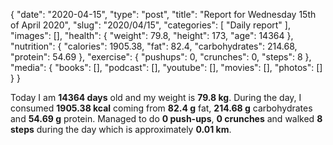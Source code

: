 {
    "date": "2020-04-15",
    "type": "post",
    "title": "Report for Wednesday 15th of April 2020",
    "slug": "2020\/04\/15",
    "categories": [
        "Daily report"
    ],
    "images": [],
    "health": {
        "weight": 79.8,
        "height": 173,
        "age": 14364
    },
    "nutrition": {
        "calories": 1905.38,
        "fat": 82.4,
        "carbohydrates": 214.68,
        "protein": 54.69
    },
    "exercise": {
        "pushups": 0,
        "crunches": 0,
        "steps": 8
    },
    "media": {
        "books": [],
        "podcast": [],
        "youtube": [],
        "movies": [],
        "photos": []
    }
}

Today I am <strong>14364 days</strong> old and my weight is <strong>79.8 kg</strong>. During the day, I consumed <strong>1905.38 kcal</strong> coming from <strong>82.4 g</strong> fat, <strong>214.68 g</strong> carbohydrates and <strong>54.69 g</strong> protein. Managed to do <strong>0 push-ups</strong>, <strong>0 crunches</strong> and walked <strong>8 steps</strong> during the day which is approximately <strong>0.01 km</strong>.
